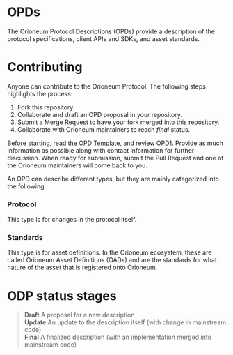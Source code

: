 # OPDs

The Orioneum Protocol Descriptions (OPDs) provide a description of the protocol specifications, client APIs and SDKs, and asset standards.

# Contributing

Anyone can contribute to the Orioneum Protocol. The following steps highlights the process:  
1. Fork this repository.
2. Collaborate and draft an OPD proposal in your repository.
3. Submit a Merge Request to have your fork merged into this repository.
4. Collaborate with Orioneum maintainers to reach *final* status.

Before starting, read the [OPD Template](https://github.com/orioneum/opds/blob/master/OPDs/opd0.md), and review [OPD1](https://github.com/orioneum/opds/blob/master/OPDs/opd1.md). Provide as much information as possible along with contact information for further discussion. When ready for submission, submit the Pull Request and one of the Orioneum maintainers will come back to you.  

An OPD can describe different types, but they are mainly categorized into the following:

### Protocol
This type is for changes in the protocol itself.

### Standards
This type is for asset definitions. In the Orioneum ecosystem, these are called Orioneum Asset Definitions (OADs) and are the standards for what nature of the asset that is registered onto Orioneum.

# ODP status stages

> **Draft** A proposal for a new description  
> **Update** An update to the description itself (with change in mainstream code)  
> **Final** A finalized description (with an implementation merged into mainstream code)  
